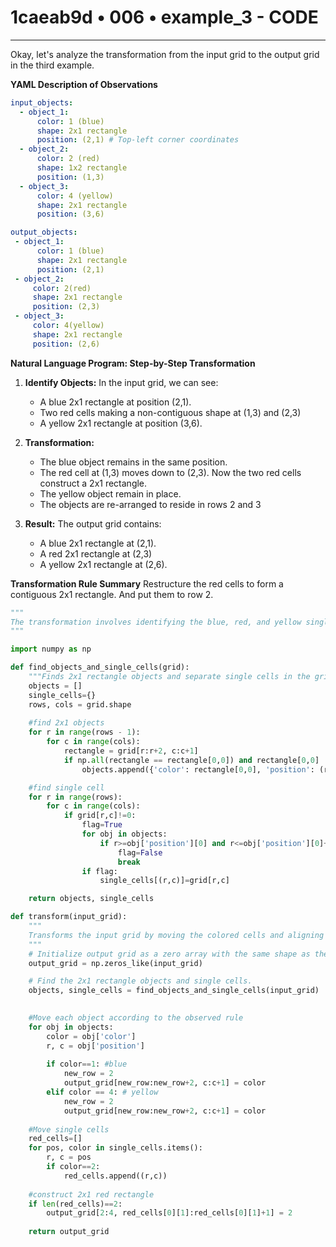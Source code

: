 # 1caeab9d • 006 • example_3 - CODE

---
Okay, let's analyze the transformation from the input grid to the output grid in the third example.

**YAML Description of Observations**

```yaml
input_objects:
  - object_1:
      color: 1 (blue)
      shape: 2x1 rectangle
      position: (2,1) # Top-left corner coordinates
  - object_2:
      color: 2 (red)
      shape: 1x2 rectangle
      position: (1,3)
  - object_3:
      color: 4 (yellow)
      shape: 2x1 rectangle
      position: (3,6)

output_objects:
 - object_1:
      color: 1 (blue)
      shape: 2x1 rectangle
      position: (2,1)
 - object_2:
     color: 2(red)
     shape: 2x1 rectangle
     position: (2,3)
 - object_3:
     color: 4(yellow)
     shape: 2x1 rectangle
     position: (2,6)
```

**Natural Language Program: Step-by-Step Transformation**

1.  **Identify Objects:** In the input grid, we can see:
    *   A blue 2x1 rectangle at position (2,1).
    *  Two red cells making a non-contiguous shape at (1,3) and (2,3)
    *   A yellow 2x1 rectangle at position (3,6).

2.  **Transformation:**

    *   The blue object remains in the same position.
    *   The red cell at (1,3) moves down to (2,3). Now the two red cells construct a 2x1 rectangle.
    *   The yellow object remain in place.
    * The objects are re-arranged to reside in rows 2 and 3

3.  **Result:** The output grid contains:
    * A blue 2x1 rectangle at (2,1).
    *  A red 2x1 rectangle at (2,3)
    *   A yellow 2x1 rectangle at (2,6).

**Transformation Rule Summary**
Restructure the red cells to form a contiguous 2x1 rectangle. And put them to row 2.

```python
"""
The transformation involves identifying the blue, red, and yellow single cells/objects and arranging them into 2x1 rectangles in the output grid at row 2 (index 2). The blue and yellow 2x1 retangles maintain their column. The two separated red cells are combined together into a 2x1 rectangle at row 2.
"""

import numpy as np

def find_objects_and_single_cells(grid):
    """Finds 2x1 rectangle objects and separate single cells in the grid."""
    objects = []
    single_cells={}
    rows, cols = grid.shape
    
    #find 2x1 objects
    for r in range(rows - 1):
        for c in range(cols):
            rectangle = grid[r:r+2, c:c+1]
            if np.all(rectangle == rectangle[0,0]) and rectangle[0,0] != 0:
                objects.append({'color': rectangle[0,0], 'position': (r, c), 'shape':(2,1)})

    #find single cell
    for r in range(rows):
        for c in range(cols):
            if grid[r,c]!=0:
                flag=True
                for obj in objects:
                    if r>=obj['position'][0] and r<=obj['position'][0]+obj['shape'][0]-1 and c==obj['position'][1]:
                        flag=False
                        break
                if flag:
                    single_cells[(r,c)]=grid[r,c]

    return objects, single_cells

def transform(input_grid):
    """
    Transforms the input grid by moving the colored cells and aligning them at row 2.
    """
    # Initialize output grid as a zero array with the same shape as the input
    output_grid = np.zeros_like(input_grid)

    # Find the 2x1 rectangle objects and single cells.
    objects, single_cells = find_objects_and_single_cells(input_grid)

    
    #Move each object according to the observed rule
    for obj in objects:
        color = obj['color']
        r, c = obj['position']
        
        if color==1: #blue
            new_row = 2
            output_grid[new_row:new_row+2, c:c+1] = color
        elif color == 4: # yellow
            new_row = 2
            output_grid[new_row:new_row+2, c:c+1] = color
            
    #Move single cells
    red_cells=[]
    for pos, color in single_cells.items():
        r, c = pos
        if color==2:
            red_cells.append((r,c))
            
    #construct 2x1 red rectangle
    if len(red_cells)==2:
        output_grid[2:4, red_cells[0][1]:red_cells[0][1]+1] = 2
        
    return output_grid
```

